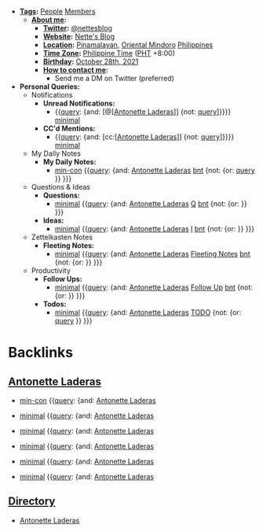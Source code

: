 - **[Tags](<Tags.md>):** [People](<People.md>) [Members](<Members.md>)
    - **[About me](<About me.md>):**
        - **[Twitter](<Twitter.md>):** [@nettesblog](https://twitter.com/nettesblog)
        - **[Website](<Website.md>):** [Nette's Blog](https://antonetteladeras.substack.com/)
        - **[Location](<Location.md>):** [Pinamalayan](<Pinamalayan.md>), [Oriental Mindoro](<Oriental Mindoro.md>) [Philippines](<Philippines.md>)
        - **[Time Zone](<Time Zone.md>):** [Philippine Time](<Philippine Time.md>) ([PHT](<PHT.md>) +8:00)
        - **[Birthday](<Birthday.md>):** [October 28th, 2021](<October 28th, 2021.md>) 
        - **[How to contact me](<How to contact me.md>):** 
            - Send me a DM on Twitter (preferred)
- **Personal Queries:**
    - Notifications
        - **Unread Notifications:**
            - {{[query](<query.md>): {and: [@[[Antonette Laderas](<@[[Antonette Laderas.md>)]] {not: [query](<query.md>)]}}}} [minimal](<minimal.md>)
        - **CC'd Mentions:**
            - {{[query](<query.md>): {and: [cc:[[Antonette Laderas](<cc:[[Antonette Laderas.md>)]] {not: [query](<query.md>)]}}}} [minimal](<minimal.md>)
    - My Daily Notes
        - **My Daily Notes:**
            - [min-con](<min-con.md>) {{[query](<query.md>): {and: [Antonette Laderas](<Antonette Laderas.md>) [bnt](<bnt.md>) {not: {or: [query](<query.md>) }}  }}}
    - Questions & Ideas
        - **Questions:**
            - [minimal](<minimal.md>) {{[query](<query.md>): {and: [Antonette Laderas](<Antonette Laderas.md>) [Q](<Q.md>) [bnt](<bnt.md>) {not: {or: }}  }}}
        - **Ideas:**
            - [minimal](<minimal.md>) {{[query](<query.md>): {and: [Antonette Laderas](<Antonette Laderas.md>) [I](<I.md>) [bnt](<bnt.md>) {not: {or: }}  }}}
    - Zettelkasten Notes
        - **Fleeting Notes:**
            - [minimal](<minimal.md>) {{[query](<query.md>): {and: [Antonette Laderas](<Antonette Laderas.md>) [Fleeting Notes](<Fleeting Notes.md>) [bnt](<bnt.md>) {not: {or: }}  }}}
    - Productivity
        - **Follow Ups:**
            - [minimal](<minimal.md>) {{[query](<query.md>): {and: [Antonette Laderas](<Antonette Laderas.md>) [Follow Up](<Follow Up.md>) [bnt](<bnt.md>) {not: {or: }}  }}}
        - **Todos:**
            - [minimal](<minimal.md>) {{[query](<query.md>): {and: [Antonette Laderas](<Antonette Laderas.md>) [TODO](<TODO.md>) {not: {or: [query](<query.md>) }}  }}}

# Backlinks
## [Antonette Laderas](<Antonette Laderas.md>)
- [min-con](<min-con.md>) {{[query](<query.md>): {and: [Antonette Laderas](<Antonette Laderas.md>)

- [minimal](<minimal.md>) {{[query](<query.md>): {and: [Antonette Laderas](<Antonette Laderas.md>)

- [minimal](<minimal.md>) {{[query](<query.md>): {and: [Antonette Laderas](<Antonette Laderas.md>)

- [minimal](<minimal.md>) {{[query](<query.md>): {and: [Antonette Laderas](<Antonette Laderas.md>)

- [minimal](<minimal.md>) {{[query](<query.md>): {and: [Antonette Laderas](<Antonette Laderas.md>)

- [minimal](<minimal.md>) {{[query](<query.md>): {and: [Antonette Laderas](<Antonette Laderas.md>)

## [Directory](<Directory.md>)
- [Antonette Laderas](<Antonette Laderas.md>)

